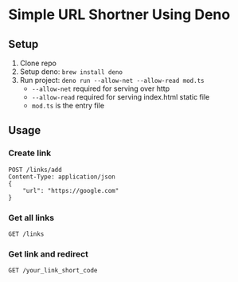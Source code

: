 # Simple URL Shortner Using Deno

## Setup

1. Clone repo
1. Setup deno: `brew install deno`
1. Run project: `deno run --allow-net --allow-read mod.ts`
   - `--allow-net` required for serving over http
   - `--allow-read` required for serving index.html static file
   - `mod.ts` is the entry file

## Usage

### Create link

```
POST /links/add
Content-Type: application/json
{
    "url": "https://google.com"
}
```

### Get all links

```
GET /links
```

### Get link and redirect

```
GET /your_link_short_code
```
